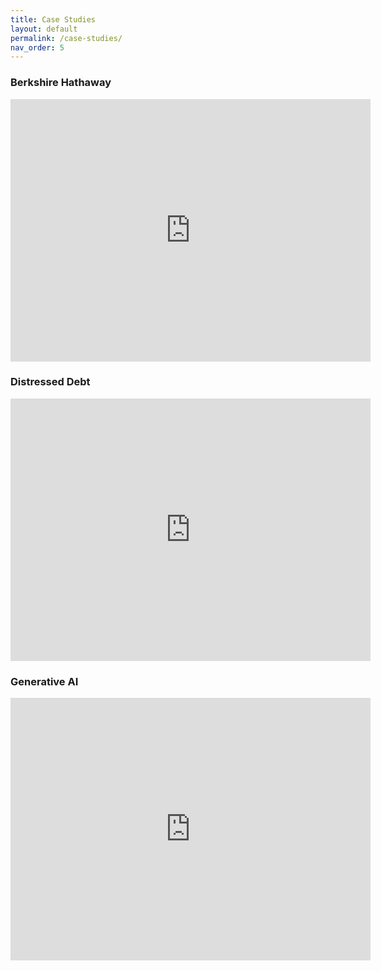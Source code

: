 ```yaml
---
title: Case Studies
layout: default
permalink: /case-studies/
nav_order: 5
---
```


### **Berkshire Hathaway**

<iframe src="https://slides.com/pharringtonp19/business-analytics-berkshire-hathaway/embed?byline=hidden&share=hidden" width="576" height="420" title="Business Analytics - Berkshire Hathaway" scrolling="no" frameborder="0" webkitallowfullscreen mozallowfullscreen allowfullscreen></iframe>

### **Distressed Debt**

<iframe src="https://slides.com/pharringtonp19/business-analytics-berkshire-hathaway-cd3b9c/embed?byline=hidden&share=hidden" width="576" height="420" title="Business Analytics - Distressed Debt" scrolling="no" frameborder="0" webkitallowfullscreen mozallowfullscreen allowfullscreen></iframe>

### **Generative AI**

<iframe src="https://slides.com/pharringtonp19/business-analytics-generative-ai/embed?byline=hidden&share=hidden" width="576" height="420" title="Business Analytics - Generative AI" scrolling="no" frameborder="0" webkitallowfullscreen mozallowfullscreen allowfullscreen></iframe>
